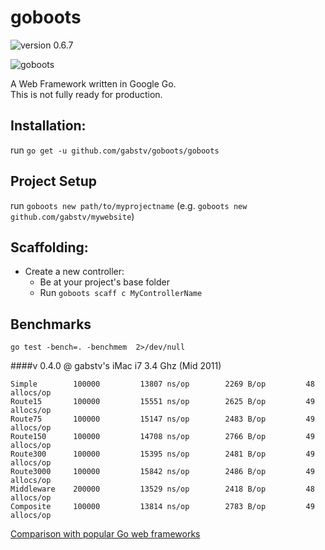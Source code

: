 goboots
=======
![version 0.6.7](https://img.shields.io/badge/v-0.6.7-blue.svg)  
  

![goboots](https://s3.amazonaws.com/gabstv-github/goboots.png)

A Web Framework written in Google Go.  
This is not fully ready for production.

## Installation:
run `go get -u github.com/gabstv/goboots/goboots`

## Project Setup
run `goboots new path/to/myprojectname` (e.g. `goboots new github.com/gabstv/mywebsite`)

## Scaffolding:
- Create a new controller:
  - Be at your project's base folder
  - Run `goboots scaff c MyControllerName` 

## Benchmarks

`go test -bench=. -benchmem  2>/dev/null`

####v 0.4.0 @ gabstv's iMac i7 3.4 Ghz (Mid 2011)
```
Simple	      100000	     13807 ns/op	    2269 B/op	      48 allocs/op
Route15	      100000	     15551 ns/op	    2625 B/op	      49 allocs/op
Route75	      100000	     15147 ns/op	    2483 B/op	      49 allocs/op
Route150	  100000	     14708 ns/op	    2766 B/op	      49 allocs/op
Route300	  100000	     15395 ns/op	    2481 B/op	      49 allocs/op
Route3000	  100000	     15842 ns/op	    2486 B/op	      49 allocs/op
Middleware	  200000	     13529 ns/op	    2418 B/op	      48 allocs/op
Composite	  100000	     13814 ns/op	    2783 B/op	      49 allocs/op
```

[Comparison with popular Go web frameworks](https://github.com/gabstv/golang-mux-benchmark)